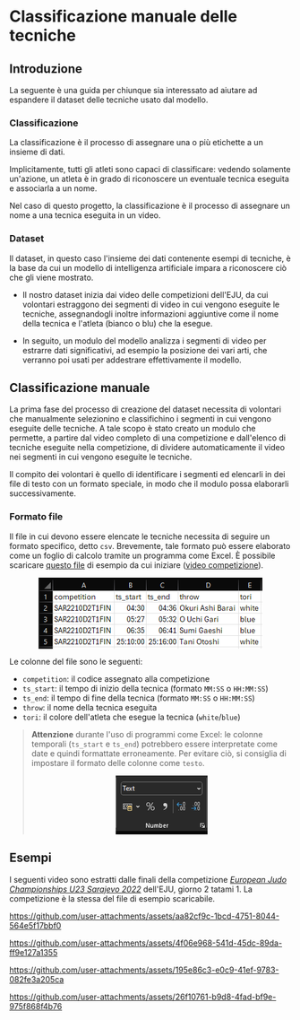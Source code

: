 # Classificazione manuale delle tecniche

## Introduzione

La seguente è una guida per chiunque sia interessato ad aiutare ad espandere il dataset delle tecniche usato dal modello.

### Classificazione

La classificazione è il processo di assegnare una o più etichette a un insieme di dati.

Implicitamente, tutti gli atleti sono capaci di classificare:
vedendo solamente un'azione, un atleta è in grado di riconoscere un eventuale tecnica eseguita e associarla a un nome.

Nel caso di questo progetto, la classificazione è il processo di assegnare un nome a una tecnica eseguita in un video.

### Dataset

Il dataset, in questo caso l'insieme dei dati contenente esempi di tecniche,
è la base da cui un modello di intelligenza artificiale impara a riconoscere ciò che gli viene mostrato.

- Il nostro dataset inizia dai video delle competizioni dell'EJU,
da cui volontari estraggono dei segmenti di video in cui vengono eseguite le tecniche,
assegnandogli inoltre informazioni aggiuntive come il nome della tecnica e l'atleta (bianco o blu) che la esegue.

- In seguito, un modulo del modello analizza i segmenti di video per estrarre dati significativi,
ad esempio la posizione dei vari arti, che verranno poi usati per addestrare effettivamente il modello.

## Classificazione manuale

La prima fase del processo di creazione del dataset necessita di volontari
che manualmente selezionino e classifichino i segmenti in cui vengono eseguite delle tecniche.
A tale scopo è stato creato un modulo che permette,
a partire dal video completo di una competizione e dall'elenco di tecniche eseguite nella competizione,
di dividere automaticamente il video nei segmenti in cui vengono eseguite le tecniche.

Il compito dei volontari è quello di identificare i segmenti ed elencarli in dei file di testo
con un formato speciale, in modo che il modulo possa elaborarli successivamente.

### Formato file

Il file in cui devono essere elencate le tecniche necessita di seguire un formato specifico, detto `csv`.
Brevemente, tale formato può essere elaborato come un foglio di calcolo tramite un programma come Excel.
È possibile scaricare [questo file](/doc/template.csv) di esempio da cui iniziare
([video competizione](https://www.youtube.com/watch?v=ozvTsftwfGg)).

<img src="/doc/img/excel_template.png" style="display: block; margin: auto;"/>

Le colonne del file sono le seguenti:

- `competition`: il codice assegnato alla competizione
- `ts_start`: il tempo di inizio della tecnica (formato `MM:SS` o `HH:MM:SS`)
- `ts_end`: il tempo di fine della tecnica (formato `MM:SS` o `HH:MM:SS`)
- `throw`: il nome della tecnica eseguita
- `tori`: il colore dell'atleta che esegue la tecnica (`white`/`blue`)

> **Attenzione** durante l'uso di programmi come Excel:
> le colonne temporali (`ts_start` e `ts_end`) potrebbero essere interpretate come date
> e quindi formattate erroneamente. Per evitare ciò,
> si consiglia di impostare il formato delle colonne come `testo`.
> 
> <img src="/doc/img/excel_text_column.png" style="display: block; margin: auto;"/>

## Esempi

I seguenti video sono estratti dalle finali della competizione
[_European Judo Championships U23 Sarajevo 2022_](https://www.youtube.com/watch?v=ozvTsftwfGg)
dell'EJU, giorno 2 tatami 1. La competizione è la stessa del file di esempio scaricabile.

https://github.com/user-attachments/assets/aa82cf9c-1bcd-4751-8044-564e5f17bbf0

https://github.com/user-attachments/assets/4f06e968-541d-45dc-89da-ff9e127a1355

https://github.com/user-attachments/assets/195e86c3-e0c9-41ef-9783-082fe3a205ca

https://github.com/user-attachments/assets/26f10761-b9d8-4fad-bf9e-975f868f4b76
